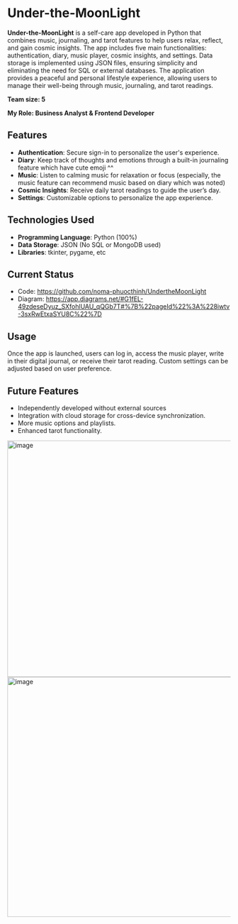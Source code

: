 # Under-the-MoonLight 
**Under-the-MoonLight** is a self-care app developed in Python that combines music, journaling, and tarot features to help users relax, reflect, and gain cosmic insights. The app includes five main functionalities: authentication, diary, music player, cosmic insights, and settings. Data storage is implemented using JSON files, ensuring simplicity and eliminating the need for SQL or external databases. The application provides a peaceful and personal lifestyle experience, allowing users to manage their well-being through music, journaling, and tarot readings.

**Team size: 5**

**My Role: Business Analyst & Frontend Developer**

## Features

- **Authentication**: Secure sign-in to personalize the user's experience.
- **Diary**: Keep track of thoughts and emotions through a built-in journaling feature which have cute emoji ^^
- **Music**: Listen to calming music for relaxation or focus (especially, the music feature can recommend music based on diary which was noted)
- **Cosmic Insights**: Receive daily tarot readings to guide the user’s day.
- **Settings**: Customizable options to personalize the app experience.

## Technologies Used

- **Programming Language**: Python (100%)
- **Data Storage**: JSON (No SQL or MongoDB used)
- **Libraries**: tkinter, pygame, etc

## Current Status
- Code: https://github.com/noma-phuocthinh/UndertheMoonLight
- Diagram: https://app.diagrams.net/#G1fEL-49zdeseDyuz_SXfohlUAU_qQGb7T#%7B%22pageId%22%3A%228iwtv-3sxRwEtxaSYU8C%22%7D

## Usage
Once the app is launched, users can log in, access the music player, write in their digital journal, or receive their tarot reading. Custom settings can be adjusted based on user preference.

## Future Features 
- Independently developed without external sources
- Integration with cloud storage for cross-device synchronization.
- More music options and playlists.
- Enhanced tarot functionality.

<img width="533" alt="image" src="https://github.com/user-attachments/assets/6e64bc7c-7496-459c-a558-970c34e61a6a" />
<img width="541" alt="image" src="https://github.com/user-attachments/assets/8f738bbb-ce0c-454b-be5a-f94c909fcfc0" />





